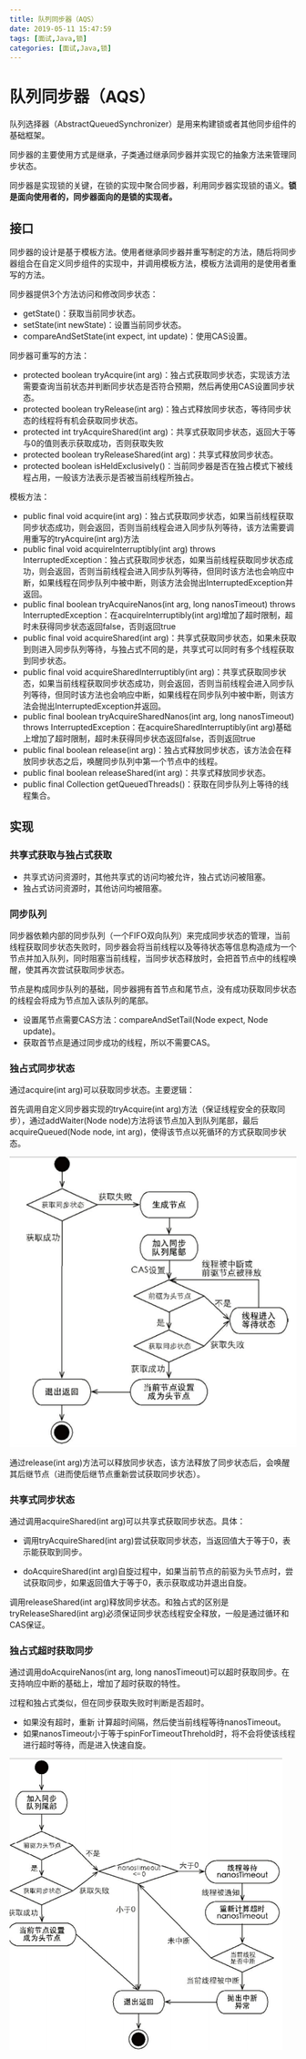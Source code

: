 ```yaml
---
title: 队列同步器（AQS）
date: 2019-05-11 15:47:59
tags: [面试,Java,锁]
categories: [面试,Java,锁]
---
```


# 队列同步器（AQS）

队列选择器（AbstractQueuedSynchronizer）是用来构建锁或者其他同步组件的基础框架。

同步器的主要使用方式是继承，子类通过继承同步器并实现它的抽象方法来管理同步状态。

同步器是实现锁的关键，在锁的实现中聚合同步器，利用同步器实现锁的语义。**锁是面向使用者的，同步器面向的是锁的实现者。**

## 接口

同步器的设计是基于模板方法。使用者继承同步器并重写制定的方法，随后将同步器组合在自定义同步组件的实现中，并调用模板方法，模板方法调用的是使用者重写的方法。

同步器提供3个方法访问和修改同步状态：

- getState()：获取当前同步状态。
- setState(int newState)：设置当前同步状态。
- compareAndSetState(int expect, int update)：使用CAS设置。

同步器可重写的方法：

- protected boolean tryAcquire(int arg)：独占式获取同步状态，实现该方法需要查询当前状态并判断同步状态是否符合预期，然后再使用CAS设置同步状态。
- protected boolean tryRelease(int arg)：独占式释放同步状态，等待同步状态的线程将有机会获取同步状态。
- protected int tryAcquireShared(int arg)：共享式获取同步状态，返回大于等与0的值则表示获取成功，否则获取失败
- protected boolean tryReleaseShared(int arg)：共享式释放同步状态。
- protected boolean isHeldExclusively()：当前同步器是否在独占模式下被线程占用，一般该方法表示是否被当前线程所独占。

模板方法：

- public final void acquire(int arg)：独占式获取同步状态，如果当前线程获取同步状态成功，则会返回，否则当前线程会进入同步队列等待，该方法需要调用重写的tryAcquire(int arg)方法
- public final void acquireInterruptibly(int arg) throws InterruptedException：独占式获取同步状态，如果当前线程获取同步状态成功，则会返回，否则当前线程会进入同步队列等待，但同时该方法也会响应中断，如果线程在同步队列中被中断，则该方法会抛出InterruptedException并返回。
- public final boolean tryAcquireNanos(int arg, long nanosTimeout)
              throws InterruptedException：在acquireInterruptibly(int arg)增加了超时限制，超时未获得同步状态返回false，否则返回true
- public final void acquireShared(int arg)：共享式获取同步状态，如果未获取到则进入同步队列等待，与独占式不同的是，共享式可以同时有多个线程获取到同步状态。
- public final void acquireSharedInterruptibly(int arg)：共享式获取同步状态，如果当前线程获取同步状态成功，则会返回，否则当前线程会进入同步队列等待，但同时该方法也会响应中断，如果线程在同步队列中被中断，则该方法会抛出InterruptedException并返回。
- public final boolean tryAcquireSharedNanos(int arg, long nanosTimeout)
              throws InterruptedException：在acquireSharedInterruptibly(int arg)基础上增加了超时限制，超时未获得同步状态返回false，否则返回true
- public final boolean release(int arg)：独占式释放同步状态，该方法会在释放同步状态之后，唤醒同步队列中第一个节点中的线程。
- public final boolean releaseShared(int arg)：共享式释放同步状态。
- public final Collection<Thread> getQueuedThreads()：获取在同步队列上等待的线程集合。

## 实现

### 共享式获取与独占式获取

- 共享式访问资源时，其他共享式的访问均被允许，独占式访问被阻塞。
- 独占式访问资源时，其他访问均被阻塞。

### 同步队列

同步器依赖内部的同步队列（一个FIFO双向队列）来完成同步状态的管理，当前线程获取同步状态失败时，同步器会将当前线程以及等待状态等信息构造成为一个节点并加入队列，同时阻塞当前线程，当同步状态释放时，会把首节点中的线程唤醒，使其再次尝试获取同步状态。

节点是构成同步队列的基础，同步器拥有首节点和尾节点，没有成功获取同步状态的线程会将成为节点加入该队列的尾部。

- 设置尾节点需要CAS方法：compareAndSetTail(Node expect, Node update)。
- 获取首节点是通过同步成功的线程，所以不需要CAS。

### 独占式同步状态

通过acquire(int arg)可以获取同步状态。主要逻辑：

首先调用自定义同步器实现的tryAcquire(int arg)方法（保证线程安全的获取同步），通过addWaiter(Node node)方法将该节点加入到队列尾部，最后acquireQueued(Node node, int arg)，使得该节点以死循环的方式获取同步状态。

![aqc_ex.png](\image\interview_prep\java\aqc_ex.png)

通过release(int arg)方法可以释放同步状态，该方法释放了同步状态后，会唤醒其后继节点（进而使后继节点重新尝试获取同步状态）。

### 共享式同步状态

通过调用acquireShared(int arg)可以共享式获取同步状态。具体：

- 调用tryAcquireShared(int arg)尝试获取同步状态，当返回值大于等于0，表示能获取到同步。

- doAcquireShared(int arg)自旋过程中，如果当前节点的前驱为头节点时，尝试获取同步，如果返回值大于等于0，表示获取成功并退出自旋。

调用releaseShared(int arg)释放同步状态。和独占式的区别是tryReleaseShared(int arg)必须保证同步状态线程安全释放，一般是通过循环和CAS保证。

### 独占式超时获取同步

通过调用doAcquireNanos(int arg, long nanosTimeout)可以超时获取同步。在支持响应中断的基础上，增加了超时获取的特性。

过程和独占式类似，但在同步获取失败时判断是否超时。

- 如果没有超时，重新 计算超时间隔，然后使当前线程等待nanosTimeout。
- 如果nanosTimeout小于等于spinForTimeoutThrehold时，将不会将使该线程进行超时等待，而是进入快速自旋。

![aqs_nano.png](\image\interview_prep\java\aqs_nano.png)